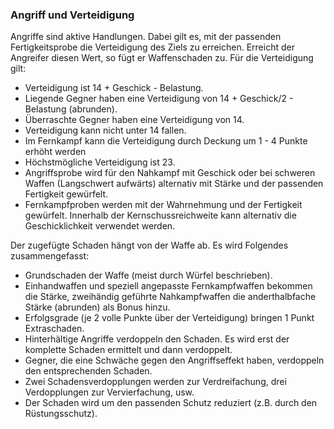 ### Angriff und Verteidigung

Angriffe sind aktive Handlungen. Dabei gilt es, mit der passenden Fertigkeitsprobe die Verteidigung des Ziels zu
erreichen. Erreicht der Angreifer diesen Wert, so fügt er Waffenschaden zu. Für die Verteidigung gilt:

* Verteidigung ist 14 + Geschick - Belastung.
* Liegende Gegner haben eine Verteidigung von 14 + Geschick/2 - Belastung (abrunden).
* Überraschte Gegner haben eine Verteidigung von 14.
* Verteidigung kann nicht unter 14 fallen.
* Im Fernkampf kann die Verteidigung durch Deckung um 1 - 4 Punkte erhöht werden
* Höchstmögliche Verteidigung ist 23.
* Angriffsprobe wird für den Nahkampf mit Geschick oder bei schweren Waffen (Langschwert aufwärts) alternativ mit
Stärke und der passenden Fertigkeit gewürfelt.
* Fernkampfproben werden mit der Wahrnehmung und der Fertigkeit gewürfelt. Innerhalb der Kernschussreichweite kann
alternativ die Geschicklichkeit verwendet werden.

Der zugefügte Schaden hängt von der Waffe ab. Es wird Folgendes zusammengefasst:

* Grundschaden der Waffe (meist durch Würfel beschrieben).
* Einhandwaffen und speziell angepasste Fernkampfwaffen bekommen die Stärke, zweihändig geführte Nahkampfwaffen die
anderthalbfache Stärke (abrunden) als Bonus hinzu.
* Erfolgsgrade (je 2 volle Punkte über der Verteidigung) bringen 1 Punkt Extraschaden.
* Hinterhältige Angriffe verdoppeln den Schaden. Es wird erst der komplette Schaden ermittelt und dann verdoppelt.
* Gegner, die eine Schwäche gegen den Angriffseffekt haben, verdoppeln den entsprechenden Schaden.
* Zwei Schadensverdopplungen werden zur Verdreifachung, drei Verdopplungen zur Vervierfachung, usw.
* Der Schaden wird um den passenden Schutz reduziert (z.B. durch den Rüstungsschutz).
